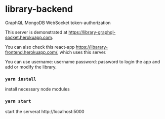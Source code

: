 # library-backend
GraphQL MongoDB WebSocket token-authorization

This server is demonstrated at https://library-graphql-socket.herokuapp.com.

You can also check this react-app https://libarary-frontend.herokuapp.com/, which uses this server.

You can use
username: username
password: password
to login the app and add or modify the library.

### `yarn install`

install necessary node modules

### `yarn start`

start the serverat http://localhost:5000
